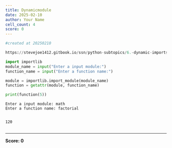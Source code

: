 ```yaml
---
title: Dynamicmodule
date: 2025-02-10
author: Your Name
cell_count: 4
score: 0
---
```


```python
#created at 20250210
```


```python
https://stevejoe1412.gitbook.io/ssn/python-subtopics/6.-dynamic-imports
```


```python
import importlib
module_name = input("Enter a input module:")
function_name = input("Enter a function name:")

module = importlib.import_module(module_name)
function = getattr(module, function_name)

print(function(5))
```

    Enter a input module: math
    Enter a function name: factorial


    120



```python

```


---
**Score: 0**